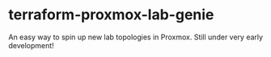 # terraform-proxmox-lab-genie
An easy way to spin up new lab topologies in Proxmox. Still under very early development!
